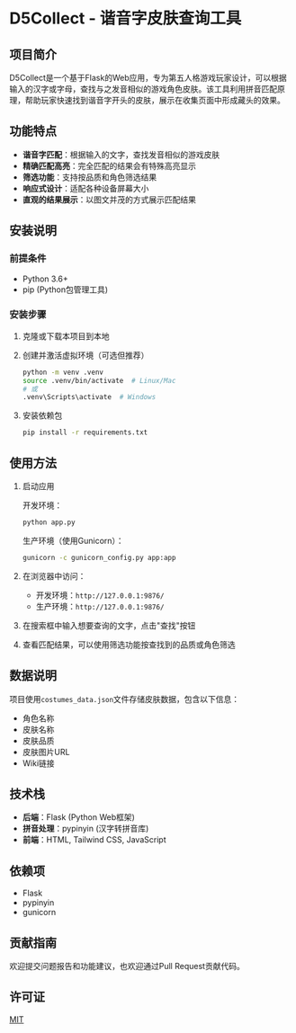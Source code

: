 # D5Collect - 谐音字皮肤查询工具

## 项目简介

D5Collect是一个基于Flask的Web应用，专为第五人格游戏玩家设计，可以根据输入的汉字或字母，查找与之发音相似的游戏角色皮肤。该工具利用拼音匹配原理，帮助玩家快速找到谐音字开头的皮肤，展示在收集页面中形成藏头的效果。

## 功能特点

- **谐音字匹配**：根据输入的文字，查找发音相似的游戏皮肤
- **精确匹配高亮**：完全匹配的结果会有特殊高亮显示
- **筛选功能**：支持按品质和角色筛选结果
- **响应式设计**：适配各种设备屏幕大小
- **直观的结果展示**：以图文并茂的方式展示匹配结果

## 安装说明

### 前提条件

- Python 3.6+
- pip (Python包管理工具)

### 安装步骤

1. 克隆或下载本项目到本地

2. 创建并激活虚拟环境（可选但推荐）
   ```bash
   python -m venv .venv
   source .venv/bin/activate  # Linux/Mac
   # 或
   .venv\Scripts\activate  # Windows
   ```

3. 安装依赖包
   ```bash
   pip install -r requirements.txt
   ```

## 使用方法

1. 启动应用
   
   开发环境：
   ```bash
   python app.py
   ```
   
   生产环境（使用Gunicorn）：
   ```bash
   gunicorn -c gunicorn_config.py app:app
   ```

2. 在浏览器中访问：
   - 开发环境：`http://127.0.0.1:9876/`
   - 生产环境：`http://127.0.0.1:9876/`

3. 在搜索框中输入想要查询的文字，点击"查找"按钮

4. 查看匹配结果，可以使用筛选功能按查找到的品质或角色筛选

## 数据说明

项目使用`costumes_data.json`文件存储皮肤数据，包含以下信息：
- 角色名称
- 皮肤名称
- 皮肤品质
- 皮肤图片URL
- Wiki链接

## 技术栈

- **后端**：Flask (Python Web框架)
- **拼音处理**：pypinyin (汉字转拼音库)
- **前端**：HTML, Tailwind CSS, JavaScript

## 依赖项

- Flask
- pypinyin
- gunicorn

## 贡献指南

欢迎提交问题报告和功能建议，也欢迎通过Pull Request贡献代码。

## 许可证

[MIT](https://opensource.org/licenses/MIT)